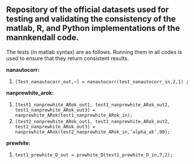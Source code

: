 ## Repository of the official datasets used for testing and validating the consistency of the matlab, R, and Python implementations of the mannkendall code.


The tests (in matlab syntax) are as follows. Running them in all codes is used to ensure that they
return consistent results.


**nanautocorr:**
1. `[Test_nanautocorr_out,~] = nanautocorr(test_nanautocorr_in,2,1) ;`

**nanprewhite_arok:**
1. `[test1_nanprewhite_ARok_out1, test1_nanprewhite_ARok_out2, test1_nanprewhite_ARok_out3] = nanprewhite_ARok(test1_nanprewhite_ARok_in);`
2. `[test2_nanprewhite_ARok_out1, test2_nanprewhite_ARok_out2, test2_nanprewhite_ARok_out3] = nanprewhite_ARok(test2_nanprewhite_ARok_in,’alpha_ak’,90);`

**prewhite:**
1. `test1_prewhite_D_out = prewhite_D(test1_prewhite_D_in,7,2);`
